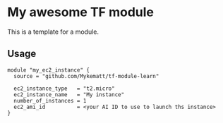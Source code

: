 # My awesome TF module
This is a template for a module.

## Usage
~~~
module "my_ec2_instance" {
  source = "github.com/Mykematt/tf-module-learn"

  ec2_instance_type   = "t2.micro"
  ec2_instance_name   = "My instance"
  number_of_instances = 1
  ec2_ami_id          = <your AI ID to use to launch ths instance>
}

~~~